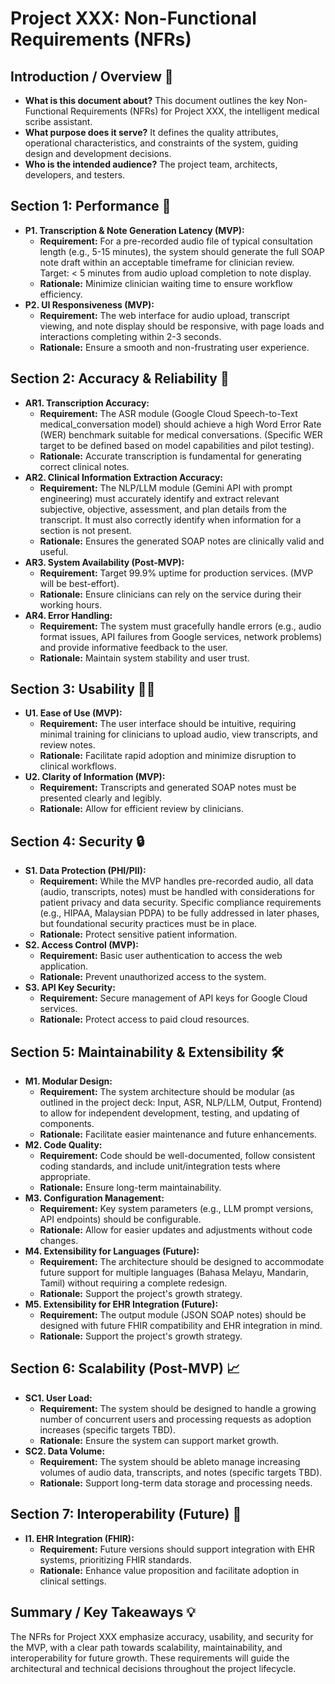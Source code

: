 # Project XXX: Non-Functional Requirements (NFRs)

## Introduction / Overview 🎯

*   **What is this document about?** This document outlines the key Non-Functional Requirements (NFRs) for Project XXX, the intelligent medical scribe assistant.
*   **What purpose does it serve?** It defines the quality attributes, operational characteristics, and constraints of the system, guiding design and development decisions.
*   **Who is the intended audience?** The project team, architects, developers, and testers.

## Section 1: Performance 🚀

*   **P1. Transcription & Note Generation Latency (MVP):**
    *   **Requirement:** For a pre-recorded audio file of typical consultation length (e.g., 5-15 minutes), the system should generate the full SOAP note draft within an acceptable timeframe for clinician review. Target: < 5 minutes from audio upload completion to note display.
    *   **Rationale:** Minimize clinician waiting time to ensure workflow efficiency.
*   **P2. UI Responsiveness (MVP):**
    *   **Requirement:** The web interface for audio upload, transcript viewing, and note display should be responsive, with page loads and interactions completing within 2-3 seconds.
    *   **Rationale:** Ensure a smooth and non-frustrating user experience.

## Section 2: Accuracy & Reliability 🎯

*   **AR1. Transcription Accuracy:**
    *   **Requirement:** The ASR module (Google Cloud Speech-to-Text medical\_conversation model) should achieve a high Word Error Rate (WER) benchmark suitable for medical conversations. (Specific WER target to be defined based on model capabilities and pilot testing).
    *   **Rationale:** Accurate transcription is fundamental for generating correct clinical notes.
*   **AR2. Clinical Information Extraction Accuracy:**
    *   **Requirement:** The NLP/LLM module (Gemini API with prompt engineering) must accurately identify and extract relevant subjective, objective, assessment, and plan details from the transcript. It must also correctly identify when information for a section is not present.
    *   **Rationale:** Ensures the generated SOAP notes are clinically valid and useful.
*   **AR3. System Availability (Post-MVP):**
    *   **Requirement:** Target 99.9% uptime for production services. (MVP will be best-effort).
    *   **Rationale:** Ensure clinicians can rely on the service during their working hours.
*   **AR4. Error Handling:**
    *   **Requirement:** The system must gracefully handle errors (e.g., audio format issues, API failures from Google services, network problems) and provide informative feedback to the user.
    *   **Rationale:** Maintain system stability and user trust.

## Section 3: Usability 🧑‍💻

*   **U1. Ease of Use (MVP):**
    *   **Requirement:** The user interface should be intuitive, requiring minimal training for clinicians to upload audio, view transcripts, and review notes.
    *   **Rationale:** Facilitate rapid adoption and minimize disruption to clinical workflows.
*   **U2. Clarity of Information (MVP):**
    *   **Requirement:** Transcripts and generated SOAP notes must be presented clearly and legibly.
    *   **Rationale:** Allow for efficient review by clinicians.

## Section 4: Security 🔒

*   **S1. Data Protection (PHI/PII):**
    *   **Requirement:** While the MVP handles pre-recorded audio, all data (audio, transcripts, notes) must be handled with considerations for patient privacy and data security. Specific compliance requirements (e.g., HIPAA, Malaysian PDPA) to be fully addressed in later phases, but foundational security practices must be in place.
    *   **Rationale:** Protect sensitive patient information.
*   **S2. Access Control (MVP):**
    *   **Requirement:** Basic user authentication to access the web application.
    *   **Rationale:** Prevent unauthorized access to the system.
*   **S3. API Key Security:**
    *   **Requirement:** Secure management of API keys for Google Cloud services.
    *   **Rationale:** Protect access to paid cloud resources.

## Section 5: Maintainability & Extensibility 🛠️

*   **M1. Modular Design:**
    *   **Requirement:** The system architecture should be modular (as outlined in the project deck: Input, ASR, NLP/LLM, Output, Frontend) to allow for independent development, testing, and updating of components.
    *   **Rationale:** Facilitate easier maintenance and future enhancements.
*   **M2. Code Quality:**
    *   **Requirement:** Code should be well-documented, follow consistent coding standards, and include unit/integration tests where appropriate.
    *   **Rationale:** Ensure long-term maintainability.
*   **M3. Configuration Management:**
    *   **Requirement:** Key system parameters (e.g., LLM prompt versions, API endpoints) should be configurable.
    *   **Rationale:** Allow for easier updates and adjustments without code changes.
*   **M4. Extensibility for Languages (Future):**
    *   **Requirement:** The architecture should be designed to accommodate future support for multiple languages (Bahasa Melayu, Mandarin, Tamil) without requiring a complete redesign.
    *   **Rationale:** Support the project's growth strategy.
*   **M5. Extensibility for EHR Integration (Future):**
    *   **Requirement:** The output module (JSON SOAP notes) should be designed with future FHIR compatibility and EHR integration in mind.
    *   **Rationale:** Support the project's growth strategy.

## Section 6: Scalability (Post-MVP) 📈

*   **SC1. User Load:**
    *   **Requirement:** The system should be designed to handle a growing number of concurrent users and processing requests as adoption increases (specific targets TBD).
    *   **Rationale:** Ensure the system can support market growth.
*   **SC2. Data Volume:**
    *   **Requirement:** The system should be ableto manage increasing volumes of audio data, transcripts, and notes (specific targets TBD).
    *   **Rationale:** Support long-term data storage and processing needs.

## Section 7: Interoperability (Future) 🔄

*   **I1. EHR Integration (FHIR):**
    *   **Requirement:** Future versions should support integration with EHR systems, prioritizing FHIR standards.
    *   **Rationale:** Enhance value proposition and facilitate adoption in clinical settings.

## Summary / Key Takeaways 💡

The NFRs for Project XXX emphasize accuracy, usability, and security for the MVP, with a clear path towards scalability, maintainability, and interoperability for future growth. These requirements will guide the architectural and technical decisions throughout the project lifecycle.
